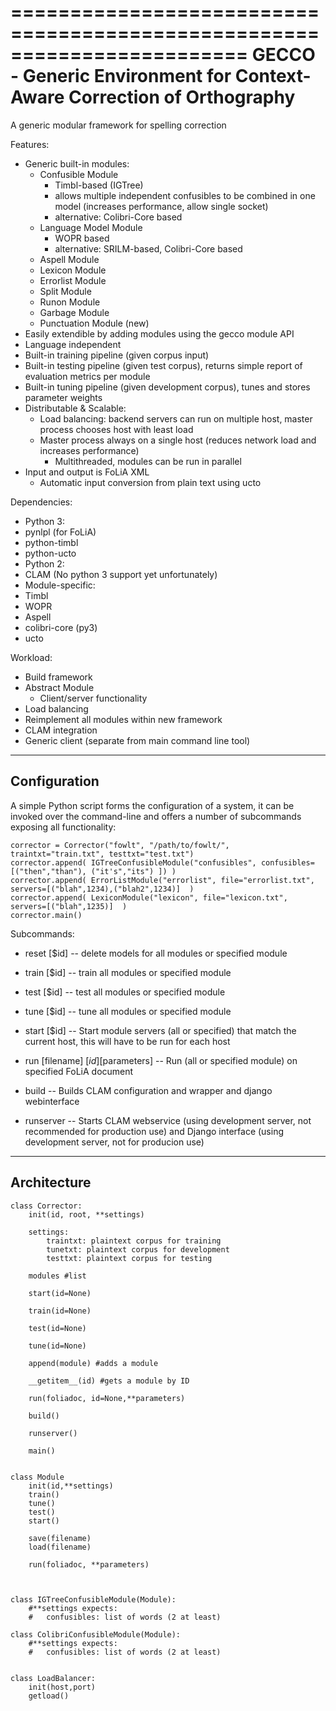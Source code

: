 ========================================================================
GECCO - Generic Environment for Context-Aware Correction of Orthography
=======================================================================

A generic modular framework for spelling correction

Features:
 - Generic built-in modules:
    - Confusible Module
        - Timbl-based (IGTree)
        - allows multiple independent confusibles to be combined in one model (increases performance, allow single socket)
        - alternative: Colibri-Core based
    - Language Model Module
        - WOPR based
        - alternative: SRILM-based, Colibri-Core based
    - Aspell Module
    - Lexicon Module
    - Errorlist Module
    - Split Module
    - Runon Module
    - Garbage Module
    - Punctuation Module (new)
 - Easily extendible by adding modules using the gecco module API
 - Language independent
 - Built-in training pipeline (given corpus input)
 - Built-in testing pipeline (given test corpus), returns simple report of
   evaluation metrics per module
 - Built-in tuning pipeline (given development corpus), tunes and stores parameter
   weights
 - Distributable & Scalable:
    - Load balancing: backend servers can run on multiple host, master process chooses host
        with least load
    - Master process always on a single host (reduces network load and increases performance)
        - Multithreaded, modules can be run in parallel
 - Input and output is FoLiA XML
     - Automatic input conversion from plain text using ucto
    
Dependencies:
 - Python 3:
  - pynlpl (for FoLiA)
  - python-timbl
  - python-ucto
 - Python 2:
  - CLAM (No python 3 support yet unfortunately)
 - Module-specific:
  - Timbl
  - WOPR
  - Aspell
  - colibri-core (py3)
 - ucto

Workload:
 - Build framework
 - Abstract Module
   - Client/server functionality
 - Load balancing
 - Reimplement all modules within new framework
 - CLAM integration
 - Generic client (separate from main command line tool)


----------------
 Configuration
----------------

A simple Python script forms the configuration of a system, it can be invoked over the command-line and offers a number of subcommands exposing all functionality:

	corrector = Corrector("fowlt", "/path/to/fowlt/", traintxt="train.txt", testtxt="test.txt")
	corrector.append( IGTreeConfusibleModule("confusibles", confusibles=[("then","than"), ("it's","its") ]) )
	corrector.append( ErrorListModule("errorlist", file="errorlist.txt", servers=[("blah",1234),("blah2",1234)]  )
	corrector.append( LexiconModule("lexicon", file="lexicon.txt", servers=[("blah",1235)]  )
	corrector.main()


Subcommands:

 * reset [$id] -- delete models for all modules or specified module
 * train [$id] -- train all modules or specified module
 * test [$id] -- test all modules or specified module
 * tune [$id] -- tune all modules or specified module

 * start [$id] -- Start module servers (all or specified) that match the
    current host, this will have to be run for each host 

 * run [filename] [$id] [$parameters] -- Run (all or specified module) on specified FoLiA document
 
 * build -- Builds CLAM configuration and wrapper and django webinterface
 * runserver -- Starts CLAM webservice (using development server, not
   recommended for production use) and Django interface (using development
   server, not for producion use)

---------------
Architecture
---------------

    class Corrector:
        init(id, root, **settings)

        settings:
            traintxt: plaintext corpus for training
            tunetxt: plaintext corpus for development
            testtxt: plaintext corpus for testing

        modules #list

        start(id=None) 

        train(id=None) 

        test(id=None)

        tune(id=None)

        append(module) #adds a module

        __getitem__(id) #gets a module by ID

        run(foliadoc, id=None,**parameters)

        build()

        runserver()

        main()


    class Module
        init(id,**settings)
        train()
        tune()
        test()
        start()

        save(filename)
        load(filename)

        run(foliadoc, **parameters)



    class IGTreeConfusibleModule(Module):
        #**settings expects:
        #	confusibles: list of words (2 at least)
        
    class ColibriConfusibleModule(Module):
        #**settings expects:
        #	confusibles: list of words (2 at least)


    class LoadBalancer:
        init(host,port)
        getload()
        

	



